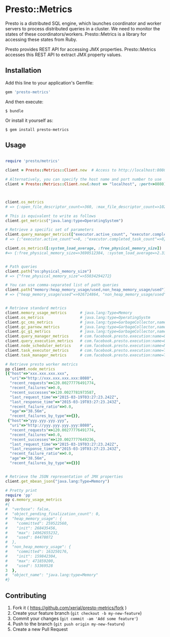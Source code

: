 # Presto::Metrics

Presto is a distributed SQL engine, which launches coordinator and worker servers to process distributed queries in a cluster. We need to monitor the states of these coordinators/workers. Presto::Metrics is a library for accessing these states from Ruby.

Presto provides REST API for accessing JMX properties. Presto::Metrics accesses this REST API to extract JMX property values.

## Installation

Add this line to your application's Gemfile:

```ruby
gem 'presto-metrics'
```

And then execute:

    $ bundle

Or install it yourself as:

    $ gem install presto-metrics

## Usage

```ruby

require 'presto/metrics'

client = Presto::Metrics::Client.new  # Access to http://localhost:8080 in default

# Alternatively, you can specify the host name and port number to use
client = Presto::Metrics::Client.new(:host => "localhost", :port=>8080) 



client.os_metrics
# => {:open_file_descriptor_count=>360, :max_file_descriptor_count=>10240, :committed_virtual_memory_size=>18683629568, :total_swap_space_size=>2147483648, :free_swap_space_size=>1132986368, :process_cpu_time=>240244441000, :free_physical_memory_size=>2088931328, :total_physical_memory_size=>17179869184, :system_cpu_load=>0.044989775051124746, :process_cpu_load=>0.002293214043176635, :name=>"Mac OS X", :version=>"10.9.4", :available_processors=>8, :arch=>"x86_64", :system_load_average=>2.0537109375, :object_name=>"java.lang:type=OperatingSystem"}

# This is equivalent to write as follows
client.get_metrics("java.lang:type=OperatingSystem")

# Retrieve a specific set of parameters
client.query_manager_metrics(["executor.active_count", "executor.completed_task_count"])
# => {:"executor.active_count"=>0, :"executor.completed_task_count"=>0}

client.os_metrics([:system_load_average, :free_physical_memory_size])
#=> {:free_physical_memory_size=>3690512384, :system_load_average=>2.33056640625}


# Path queries
client.path("os:physical_memory_size")
# => {"free_physical_memory_size"=>55034294272}

# You can use comma-separated list of path queries
client.path("memory:heap_memory_usage/used,non_heap_memory_usage/used")
# => {"heap_memory_usage/used"=>926714864, "non_heap_memory_usage/used"=>108948488}


# Retrieve standard metrics
client.memory_usage_metrics      # java.lang:Type=Memory
client.os_metrics                # java.lang:type=OperatingSystm
client.gc_cms_metrics            # java.lang:type=GarbageCollector,name=ConcurrentMarkSweep
client.gc_parnew_metrics         # java.lang:type=GarbageCollector,name=ParNew
client.gc_g1_metrics             # java.lang:type=GarbageCollector,name=G1
client.query_manager_metrics     # com.facebook.presto.execution:name=QueryManager
client.query_execution_metrics   # com.facebook.presto.execution:name=QueryExecution
client.node_scheduler_metrics    # com.facebook.presto.execution:name=NodeScheduler
client.task_executor_metrics     # com.facebook.presto.execution:name=TaskExecutor
client.task_manager_metrics      # com.facebook.presto.execution:name=TaskManager

# Retrieve presto worker metrics
pp client.node_metrics
[{"host"=>"xxx.xxx.xxx.xxx",
  "uri"=>"http://xxx.xxx.xxx.xxx:8080",
  "recent_requests"=>120.00277776491774,
  "recent_failures"=>0.0,
  "recent_successes"=>120.0027781973587,
  "last_request_time"=>"2015-03-19T03:27:23.242Z",
  "last_response_time"=>"2015-03-19T03:27:23.243Z",
  "recent_failure_ratio"=>0.0,
  "age"=>"38.56m",
  "recent_failures_by_type"=>{}},
 {"host"=>"yyy.yyy.yyy.yyy",
  "uri"=>"http://yyy.yyy.yyy.yyy:8080",
  "recent_requests"=>120.00277776491774,
  "recent_failures"=>0.0,
  "recent_successes"=>120.0027777649236,
  "last_request_time"=>"2015-03-19T03:27:23.242Z",
  "last_response_time"=>"2015-03-19T03:27:23.243Z",
  "recent_failure_ratio"=>0.0,
  "age"=>"38.56m",
  "recent_failures_by_type"=>{}}]


# Retrieve the JSON representation of JMX properties
client.get_mbean_json("java.lang:Type=Memory")

# Pretty print 
require 'pp'
pp c.memory_usage_metrics
#{
#  "verbose": false,
#  "object_pending_finalization_count": 0,
#  "heap_memory_usage": {
#    "committed": 259522560,
#    "init": 268435456,
#    "max": 14962655232,
#    "used": 84478072
#  },
#  "non_heap_memory_usage": {
#    "committed": 163250176,
#    "init": 159842304,
#    "max": 471859200,
#    "used": 53369528
3  },
#  "object_name": "java.lang:type=Memory"
#}

```

## Contributing

1. Fork it ( https://github.com/xerial/presto-metrics/fork )
2. Create your feature branch (`git checkout -b my-new-feature`)
3. Commit your changes (`git commit -am 'Add some feature'`)
4. Push to the branch (`git push origin my-new-feature`)
5. Create a new Pull Request
